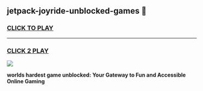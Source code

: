 
## jetpack-joyride-unblocked-games 👋
<h3>
<a href="https://premium.freeplayer.one?title=jetpack-joyride-unblocked-games&ref=14F">CLICK TO PLAY</a></h3>
<hr>

<h3>
<a href="https://premium.freeplayer.one?title=jetpack-joyride-unblocked-games&ref=14F">CLICK 2 PLAY</a>
  
</h3>

<a href="https://premium.freeplayer.one?title=jetpack-joyride-unblocked-games&ref=12F/"><img src="https://clearcache.store/games.png"></a>


**worlds hardest game unblocked: Your Gateway to Fun and Accessible Online Gaming**
